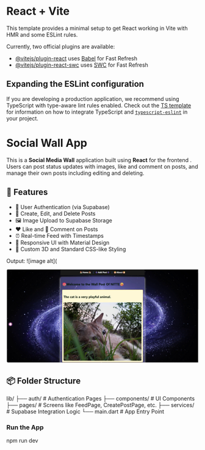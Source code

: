 # React + Vite

This template provides a minimal setup to get React working in Vite with HMR and some ESLint rules.

Currently, two official plugins are available:

- [@vitejs/plugin-react](https://github.com/vitejs/vite-plugin-react/blob/main/packages/plugin-react) uses [Babel](https://babeljs.io/) for Fast Refresh
- [@vitejs/plugin-react-swc](https://github.com/vitejs/vite-plugin-react/blob/main/packages/plugin-react-swc) uses [SWC](https://swc.rs/) for Fast Refresh

## Expanding the ESLint configuration

If you are developing a production application, we recommend using TypeScript with type-aware lint rules enabled. Check out the [TS template](https://github.com/vitejs/vite/tree/main/packages/create-vite/template-react-ts) for information on how to integrate TypeScript and [`typescript-eslint`](https://typescript-eslint.io) in your project.

# Social Wall App

This is a **Social Media Wall** application built using **React** for the frontend . Users can post status updates with images, like and comment on posts, and manage their own posts including editing and deleting.

## 🚀 Features

- 🧾 User Authentication (via Supabase)
- 📝 Create, Edit, and Delete Posts
- 🖼️ Image Upload to Supabase Storage
- ❤️ Like and 💬 Comment on Posts
- ⏰ Real-time Feed with Timestamps
- 🧪 Responsive UI with Material Design
- 🎨 Custom 3D and Standard CSS-like Styling

Output:
![image alt](

![image alt](https://github.com/Rachana16-2004/Social-Wall-frontend/blob/master/WhatsApp%20Image%202025-06-19%20at%2022.35.40.jpeg?raw=true)
## 📦 Folder Structure

lib/
├── auth/ # Authentication Pages
├── components/ # UI Components
├── pages/ # Screens like FeedPage, CreatePostPage, etc.
├── services/ # Supabase Integration Logic
└── main.dart # App Entry Point

### Run the App

npm run dev
